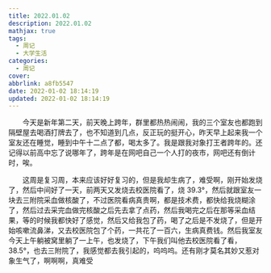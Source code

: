 ```yaml
---
title: 2022.01.02
description: 2022.01.02
mathjax: true
tags:
  - 周记
  - 大学生活
categories:
  - 周记
cover: 
abbrlink: a8fb5547
date: 2022-01-02 18:14:19
updated: 2022-01-02 18:14:19
---
```


&emsp;&emsp;今天是新年第二天，前天晚上跨年，群里都热热闹闹，我的三个室友也都跑到隔壁屋去喝酒打牌去了，也不知道到几点，反正玩的挺开心，昨天早上起来我一个室友还在睡觉，睡到中午十二点了都，喝太多了。我是跟我对象打王者跨年的。还记得以前高中忘了说哪年了，跨年是在网吧自己一个人打的夜市，网吧还有倒计时，唉。

&emsp;&emsp;这周是复习周，本来应该好好复习的，但是我却生病了，难受啊，刚开始发烧了，然后中间好了一天，前两天又发烧去校医院看了，烧 39.3°，然后就跟室友一块去三附院采血做核酸了，不过医院看病真贵啊，都是技术费，都快给我烧糊涂了，然后过去采完血做完核酸之后先去拿了点药，然后我喝完之后在那等采血结果，等的时候我都快好了感觉，然后又给我包了药，喝了之后是不发烧了，但是开始咳嗽流鼻涕，又去校医院包了个药，一共花了一百六，生病真费钱。然后我室友今天上午躺被窝里躺了一上午，也发烧了，下午我们叫他去校医院看了看，38.5°，也去三附院了，我感觉都去我引起的，呜呜呜。还有刚才莫名其妙又惹对象生气了，啊啊啊，真难受
